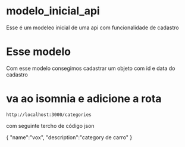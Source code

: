 # modelo_inicial_api
Esse é um modeleo inicial de uma api com funcionalidade de cadastro 

# Esse modelo
 Com esse modelo consegimos cadastrar um objeto com id e data do cadastro

 # va ao isomnia e adicione a rota

 `http://localhost:3000/categories`

 com seguinte tercho de código json

 {
  "name":"vox",
	"description":"category de carro"
}
 
